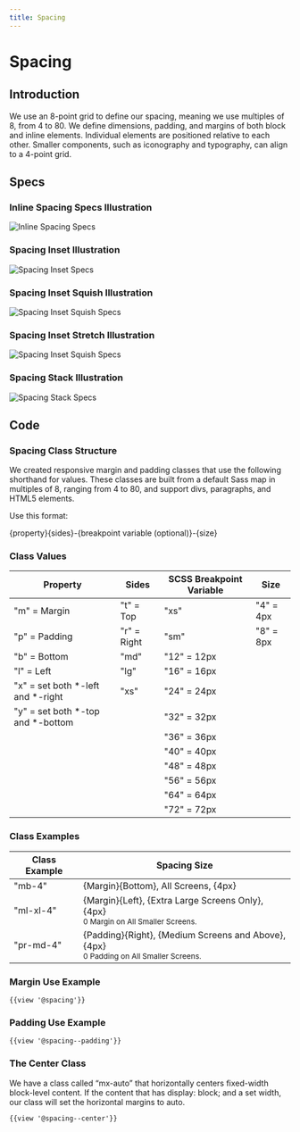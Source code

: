 ```yaml
---
title: Spacing
---
```


# **Spacing**

## **Introduction**

We use an 8-point grid to define our spacing, meaning we use multiples of 8, from 4 to 80. We define dimensions, padding, and margins of both block and inline elements. Individual elements are positioned relative to each other. Smaller components, such as iconography and typography, can align to a 4-point grid.

## **Specs**

### Inline Spacing Specs Illustration
<img class="doc-images" alt="Inline Spacing Specs" title="Inline Spacing Specs" src="/build/docs/img/Spacing/inline-spacing-specs.jpg"/>

### Spacing Inset Illustration
<img class="doc-images" alt="Spacing Inset Specs" title="Spacing Inset Specs" src="/build/docs/img/Spacing/spacing-inset-specs.jpg"/>

### Spacing Inset Squish Illustration
<img class="doc-images" alt="Spacing Inset Squish Specs" title="Spacing Inset Squish Specs" src="/build/docs/img/Spacing/spacing-inset-squish-specs.jpg"/>

### Spacing Inset Stretch Illustration
<img class="doc-images" alt="Spacing Inset Squish Specs" title="Spacing Inset Squish Specs" src="/build/docs/img/Spacing/spacing-inset-stretch-specs.jpg"/>

### Spacing Stack Illustration
<img class="doc-images" alt="Spacing Stack Specs" title="Spacing Stack Specs" src="/build/docs/img/Spacing/spacing-stack-specs.jpg"/>

## **Code**
<!--Removed text under “Spacing” (and “Spacing” heading itself) and placed under “Spacing Class Structure below-->

### **Spacing Class Structure**

We created responsive margin and padding classes that use the following shorthand for values. These classes are built from a default Sass map in multiples of 8, ranging from 4 to 80, and support divs, paragraphs, and HTML5 elements.

Use this format:

{property}{sides}-{breakpoint variable (optional)}-{size}

### **Class Values**
Property | Sides | SCSS Breakpoint Variable | Size
------------ | ------------- | ------------- | -------------
"m" = Margin | "t" = Top | "xs" | "4" = 4px
"p" = Padding | "r" = Right | "sm" |  "8" = 8px
 | "b" = Bottom | "md" |  "12" = 12px
 | "l" = Left | "lg" |  "16" = 16px
 | "x" = set both *-left and *-right | "xs" | "24" = 24px
 | "y" = set both *-top and *-bottom | | "32" = 32px
 | | | "36" = 36px
 | | | "40" = 40px
 | | | "48" = 48px
 | | | "56" = 56px
 | | | "64" = 64px
 | | | "72" = 72px

### **Class Examples**
 Class Example | Spacing Size
 ------------ | -------------
 "mb-4" | {Margin}{Bottom}, All Screens, {4px}
 "ml-xl-4" | {Margin}{Left}, {Extra Large Screens Only}, {4px} <br/><small>0 Margin on All Smaller Screens.</small>
 "pr-md-4" | {Padding}{Right}, {Medium Screens and Above}, {4px} <br/><small>0 Padding on All Smaller Screens.</small>


### **Margin Use Example**

```
{{view '@spacing'}}
```

### **Padding Use Example**
```
{{view '@spacing--padding'}}
```

### **The Center Class**

We have a class called “mx-auto” that horizontally centers fixed-width block-level content. If the content that has display: block; and a set width, our class will set the horizontal margins to auto.

```
{{view '@spacing--center'}}
```
